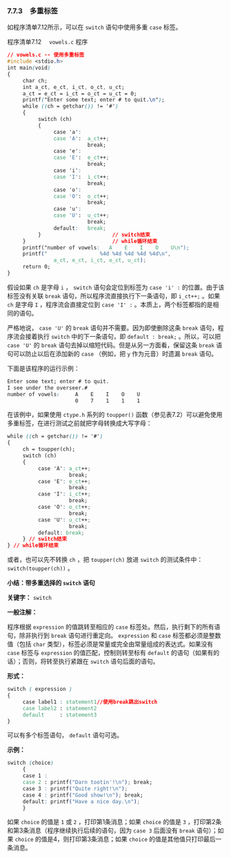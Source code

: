 ### 7.7.3　多重标签

如程序清单7.12所示，可以在 `switch` 语句中使用多重 `case` 标签。

程序清单7.12　 `vowels.c` 程序

```css
// vowels.c -- 使用多重标签
#include <stdio.h>
int main(void)
{
     char ch;
     int a_ct, e_ct, i_ct, o_ct, u_ct;
     a_ct = e_ct = i_ct = o_ct = u_ct = 0;
     printf("Enter some text; enter # to quit.\n");
     while ((ch = getchar()) != '#')
     {
          switch (ch)
          {
               case 'a':
               case 'A':  a_ct++;
                          break;
               case 'e':
               case 'E':  e_ct++;
                          break;
               case 'i':
               case 'I':  i_ct++;
                          break;
               case 'o':
               case 'O':  o_ct++;
                          break;
               case 'u':
               case 'U':  u_ct++;
                          break;
               default:   break;
          }                       // switch结束
     }                            // while循环结束
     printf("number of vowels:   A    E    I    O    U\n");
     printf("                 %4d %4d %4d %4d %4d\n",
               a_ct, e_ct, i_ct, o_ct, u_ct);
     return 0;
}
```

假设如果 `ch` 是字母 `i` ， `switch` 语句会定位到标签为 `case 'i' :` 的位置。由于该标签没有关联 `break` 语句，所以程序流直接执行下一条语句，即 `i_ct++;` 。如果 `ch` 是字母 `I` ，程序流会直接定位到 `case 'I' :` 。本质上，两个标签都指的是相同的语句。

严格地说， `case 'U'` 的 `break` 语句并不需要。因为即使删除这条 `break` 语句，程序流会接着执行 `switch` 中的下一条语句，即 `default : break;` 。所以，可以把 `case 'U'` 的 `break` 语句去掉以缩短代码。但是从另一方面看，保留这条 `break` 语句可以防止以后在添加新的 `case` （例如，把 `y` 作为元音）时遗漏 `break` 语句。

下面是该程序的运行示例：

```css
Enter some text; enter # to quit.
I see under the overseer.#
number of vowels:     A    E    I    O    U
                      0    7    1    1    1

```

在该例中，如果使用 `ctype.h` 系列的 `toupper()` 函数（参见表7.2）可以避免使用多重标签，在进行测试之前就把字母转换成大写字母：

```css
while ((ch = getchar()) != '#')
{
     ch = toupper(ch);
     switch (ch)
     {
          case 'A': a_ct++;
                    break;
          case 'E': e_ct++;
                    break;
          case 'I': i_ct++;
                    break;
          case 'O': o_ct++;
                    break;
          case 'U': u_ct++;
                    break;
          default: break;
     } // switch结束
} // while循环结束
```

或者，也可以先不转换 `ch` ，把 `toupper(ch)` 放进 `switch` 的测试条件中： `switch(toupper(ch))` 。



**小结：带多重选择的 `switch` 语句**

**关键字：**
`switch`

**一般注解：**

程序根据 `expression` 的值跳转至相应的 `case` 标签处。然后，执行剩下的所有语句，除非执行到 `break` 语句进行重定向。 `expression` 和 `case` 标签都必须是整数值（包括 `char` 类型），标签必须是常量或完全由常量组成的表达式。如果没有 `case` 标签与 `expression` 的值匹配，控制则转至标有 `default` 的语句（如果有的话）；否则，将转至执行紧跟在 `switch` 语句后面的语句。

**形式：**

```css
switch ( expression )
{
     case label1 : statement1//使用break跳出switch
     case label2 : statement2
     default     : statement3
}

```

可以有多个标签语句， `default` 语句可选。

**示例：**

```css
switch (choice)
     {
     case 1 :
     case 2 : printf("Darn tootin'!\n"); break;
     case 3 : printf("Quite right!\n");
     case 4 : printf("Good show!\n"); break;
     default: printf("Have a nice day.\n");
     }
```

如果 `choice` 的值是 `1` 或 `2` ，打印第1条消息；如果 `choice` 的值是 `3` ，打印第2条和第3条消息（程序继续执行后续的语句，因为 `case 3` 后面没有 `break` 语句）；如果 `choice` 的值是4，则打印第3条消息；如果 `choice` 的值是其他值只打印最后一条消息。



